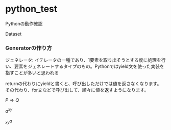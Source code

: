 # python_test


Pythonの動作確認


Dataset


### Generatorの作り方

ジェネレータ: イテレータの一種であり、1要素を取り出そうとする度に処理を行い、要素をジェネレートするタイプのもの。Pythonではyield文を使った実装を指すことが多いと思われる

returnの代わりにyieldと書くと、呼び出しただけでは値を返さなくなります。
その代わり、for文などで呼び出して、順々に値を返すようになります。








$P \Rightarrow Q$

$a^{ xy }$

${}_{ xy } a$

